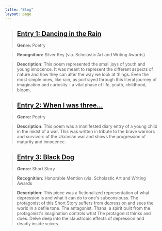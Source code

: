 ```yaml
---
title: "Blog"
layout: page
---
```


> ## [Entry 1: Dancing in the Rain](https://docs.google.com/document/d/1dAy39OlZP6Z1NvrfISF3iAFGJyhkW745IGB4Ju_s3Yg/edit?usp=sharing)
 > **Genre:** Poetry

 > **Recognition:** Silver Key (via. Scholastic Art and Writing Awards)

 > **Description:** This poem represented the small joys of youth and young innocence. It was meant to represent 
 the different aspects of nature and how they can alter the way we look at things. Even the most simple ones, 
 like rain, as portrayed through this literal journey of imagination and curiosity - a vital phase of life, 
 youth, childhood, bloom.
 
> ## [Entry 2: When I was three...](https://docs.google.com/document/d/1kB9hIo8JaUf8Cg1E7ci835OozsDzhEKlfLzFhvpCE7M/edit?usp=sharing)

> **Genre:** Poetry

> **Description:** This poem was a manifested diary entry of a young child in the midst of a war. This was written in tribute to the brave warriors and survivors of the Ukranian war and shows the progression of maturity and innocence. 

> ## [Entry 3: Black Dog](https://docs.google.com/document/d/117zrrXN71R3nkVXNyQ4HtNN7GGXhV2vlcgDSdfolaA8/edit?usp=sharing)
> **Genre:** Short Story

> **Recognition:** Honorable Mention (via. Scholastic Art and Writing Awards

> **Description:** This piece was a fictionalized representation of what depression is and what it can do to one's subconsiouss. The protagonist of this Short Story suffers from depression and sees the world in a defile tone. The antagonist, Thana, a spirit built from the protagonist's imagination controls what The protagonist thinks and does. Delve deep into the claustrobic effects of depression and deadly inside voices.



